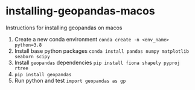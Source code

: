 # installing-geopandas-macos
Instructions for installing geopandas on macos

1. Create a new conda environment `conda create -n <env_name> python=3.8`
2. Install base python packages `conda install pandas numpy matplotlib seaborn scipy`
3. Install `geopandas` dependencies `pip install fiona shapely pyproj rtree`
4. `pip install geopandas`
5. Run python and test `import geopandas as gp`
